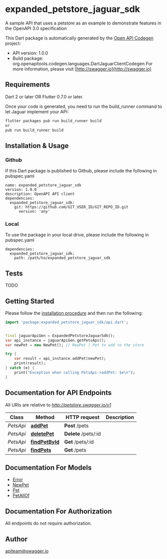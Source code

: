 # expanded_petstore_jaguar_sdk
A sample API that uses a petstore as an example to demonstrate features in the OpenAPI 3.0 specification

This Dart package is automatically generated by the [Open API Codegen](https://github.com/OpenAPITools/openapi-generator) project:

- API version: 1.0.0
- Build package: org.openapitools.codegen.languages.DartJaguarClientCodegen
For more information, please visit [http://swagger.io](http://swagger.io)

## Requirements

Dart 2 or later OR Flutter 0.7.0 or later.

Once your code is generated, you need to run the build_runner command to let Jaguar implement your API:

```sh
flutter packages pub run build_runner build
or
pub run build_runner build
```

## Installation & Usage

### Github
If this Dart package is published to Github, please include the following in pubspec.yaml
```
name: expanded_petstore_jaguar_sdk
version: 1.0.0
description: OpenAPI API client
dependencies:
  expanded_petstore_jaguar_sdk:
    git: https://github.com/GIT_USER_ID/GIT_REPO_ID.git
      version: 'any'
```

### Local
To use the package in your local drive, please include the following in pubspec.yaml
```
dependencies:
  expanded_petstore_jaguar_sdk:
    path: /path/to/expanded_petstore_jaguar_sdk
```

## Tests

TODO

## Getting Started

Please follow the [installation procedure](#installation--usage) and then run the following:

```dart
import 'package:expanded_petstore_jaguar_sdk/api.dart';


final jaguarApiGen = ExpandedPetstoreJaguarSdk();
var api_instance = jaguarApiGen.getPetsApi();
var newPet = new NewPet(); // NewPet | Pet to add to the store

try {
    var result = api_instance.addPet(newPet);
    print(result);
} catch (e) {
    print("Exception when calling PetsApi->addPet: $e\n");
}

```

## Documentation for API Endpoints

All URIs are relative to *http://petstore.swagger.io/v1*

Class | Method | HTTP request | Description
------------ | ------------- | ------------- | -------------
*PetsApi* | [**addPet**](doc//PetsApi.md#addpet) | **Post** /pets | 
*PetsApi* | [**deletePet**](doc//PetsApi.md#deletepet) | **Delete** /pets/:id | 
*PetsApi* | [**findPetById**](doc//PetsApi.md#findpetbyid) | **Get** /pets/:id | 
*PetsApi* | [**findPets**](doc//PetsApi.md#findpets) | **Get** /pets | 


## Documentation For Models

 - [Error](doc//Error.md)
 - [NewPet](doc//NewPet.md)
 - [Pet](doc//Pet.md)
 - [PetAllOf](doc//PetAllOf.md)


## Documentation For Authorization

 All endpoints do not require authorization.


## Author

apiteam@swagger.io


